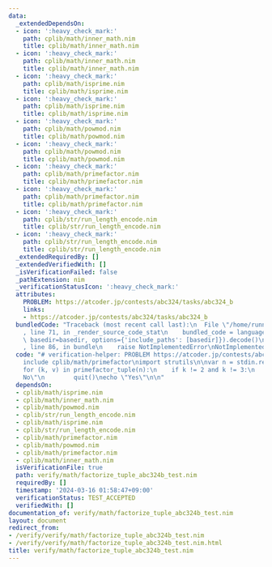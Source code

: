 ```yaml
---
data:
  _extendedDependsOn:
  - icon: ':heavy_check_mark:'
    path: cplib/math/inner_math.nim
    title: cplib/math/inner_math.nim
  - icon: ':heavy_check_mark:'
    path: cplib/math/inner_math.nim
    title: cplib/math/inner_math.nim
  - icon: ':heavy_check_mark:'
    path: cplib/math/isprime.nim
    title: cplib/math/isprime.nim
  - icon: ':heavy_check_mark:'
    path: cplib/math/isprime.nim
    title: cplib/math/isprime.nim
  - icon: ':heavy_check_mark:'
    path: cplib/math/powmod.nim
    title: cplib/math/powmod.nim
  - icon: ':heavy_check_mark:'
    path: cplib/math/powmod.nim
    title: cplib/math/powmod.nim
  - icon: ':heavy_check_mark:'
    path: cplib/math/primefactor.nim
    title: cplib/math/primefactor.nim
  - icon: ':heavy_check_mark:'
    path: cplib/math/primefactor.nim
    title: cplib/math/primefactor.nim
  - icon: ':heavy_check_mark:'
    path: cplib/str/run_length_encode.nim
    title: cplib/str/run_length_encode.nim
  - icon: ':heavy_check_mark:'
    path: cplib/str/run_length_encode.nim
    title: cplib/str/run_length_encode.nim
  _extendedRequiredBy: []
  _extendedVerifiedWith: []
  _isVerificationFailed: false
  _pathExtension: nim
  _verificationStatusIcon: ':heavy_check_mark:'
  attributes:
    PROBLEM: https://atcoder.jp/contests/abc324/tasks/abc324_b
    links:
    - https://atcoder.jp/contests/abc324/tasks/abc324_b
  bundledCode: "Traceback (most recent call last):\n  File \"/home/runner/.local/lib/python3.10/site-packages/onlinejudge_verify/documentation/build.py\"\
    , line 71, in _render_source_code_stat\n    bundled_code = language.bundle(stat.path,\
    \ basedir=basedir, options={'include_paths': [basedir]}).decode()\n  File \"/home/runner/.local/lib/python3.10/site-packages/onlinejudge_verify/languages/nim.py\"\
    , line 86, in bundle\n    raise NotImplementedError\nNotImplementedError\n"
  code: "# verification-helper: PROBLEM https://atcoder.jp/contests/abc324/tasks/abc324_b\n\
    include cplib/math/primefactor\nimport strutils\n\nvar n = stdin.readLine.parseInt\n\
    for (k, v) in primefactor_tuple(n):\n    if k != 2 and k != 3:\n        echo \"\
    No\"\n        quit()\necho \"Yes\"\n\n"
  dependsOn:
  - cplib/math/isprime.nim
  - cplib/math/inner_math.nim
  - cplib/math/powmod.nim
  - cplib/str/run_length_encode.nim
  - cplib/math/isprime.nim
  - cplib/str/run_length_encode.nim
  - cplib/math/primefactor.nim
  - cplib/math/powmod.nim
  - cplib/math/primefactor.nim
  - cplib/math/inner_math.nim
  isVerificationFile: true
  path: verify/math/factorize_tuple_abc324b_test.nim
  requiredBy: []
  timestamp: '2024-03-16 01:58:47+09:00'
  verificationStatus: TEST_ACCEPTED
  verifiedWith: []
documentation_of: verify/math/factorize_tuple_abc324b_test.nim
layout: document
redirect_from:
- /verify/verify/math/factorize_tuple_abc324b_test.nim
- /verify/verify/math/factorize_tuple_abc324b_test.nim.html
title: verify/math/factorize_tuple_abc324b_test.nim
---
```


